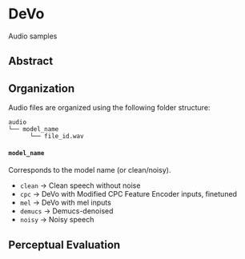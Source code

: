 # DeVo 

Audio samples 

## Abstract


## Organization

Audio files are organized using the following folder structure:
```
audio
└── model_name
      └── file_id.wav

 ```
#### `model_name`
Corresponds to the model name (or clean/noisy).
+ `clean` -> Clean speech without noise
+ `cpc` -> DeVo with Modified CPC Feature Encoder inputs, finetuned
+ `mel` -> DeVo with mel inputs
+ `demucs` -> Demucs-denoised 
+ `noisy` -> Noisy speech

## Perceptual Evaluation
